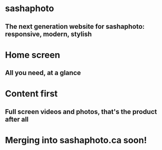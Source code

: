 # sashaphoto
## The next generation website for sashaphoto: responsive, modern, stylish

# Home screen
## All you need, at a glance

# Content first
## Full screen videos and photos, that's the product after all

# Merging into sashaphoto.ca soon!
